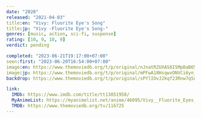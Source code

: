 ```yaml
---
date: "2020"
released: "2021-04-03"
title:en: "Vivy: Fluorite Eye's Song"
title:jp: "Vivy -Fluorite Eye's Song-"
genres: [music, action, sci-fi, suspense]
rating: [10, 9, 10, 9]
verdict: pending

completed: "2023-06-21T19:17:00+07:00"
seen:first: "2023-06-20T16:54:00+07:00"
image:en: https://www.themoviedb.org/t/p/original/nJnatRZUXAS6I5MpBaBO5T1W8Ca.jpg
image:jp: https://www.themoviedb.org/t/p/original/mPFwA18HsqwvONVCi6ynjfy1TOZ.jpg
backdrop: https://www.themoviedb.org/t/p/original/sPYlIOvJ2kqf23Rnw7qSuBSEi1b.jpg

link:
  IMDb: https://www.imdb.com/title/tt13851958/
  MyAnimeList: https://myanimelist.net/anime/46095/Vivy__Fluorite_Eyes_Song
  TMDB: https://www.themoviedb.org/tv/116725
---
```

